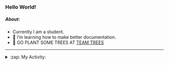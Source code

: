 ### Hello World!

##### About:
- Currently I am a student.
- 🌱 I’m learning how to make better documentation.
- 🌱 GO PLANT SOME TREES AT [TEAM TREES](https://teamtrees.org/)

---
<details>
  <summary>:zap: My Activity:</summary>
  
<!--START_SECTION:waka-->
![Code Time](http://img.shields.io/badge/Code%20Time-1%2C132%20hrs%204%20mins-blue)

**I'm a Night 🦉** 

```text
🌞 Morning                1182 commits        ██░░░░░░░░░░░░░░░░░░░░░░░   08.49 % 
🌆 Daytime                5138 commits        █████████░░░░░░░░░░░░░░░░   36.91 % 
🌃 Evening                3984 commits        ███████░░░░░░░░░░░░░░░░░░   28.62 % 
🌙 Night                  3618 commits        ██████░░░░░░░░░░░░░░░░░░░   25.99 % 
```
📅 **I'm Most Productive on Wednesday** 

```text
Monday                   2166 commits        ████░░░░░░░░░░░░░░░░░░░░░   15.56 % 
Tuesday                  1739 commits        ███░░░░░░░░░░░░░░░░░░░░░░   12.49 % 
Wednesday                3263 commits        ██████░░░░░░░░░░░░░░░░░░░   23.44 % 
Thursday                 1619 commits        ███░░░░░░░░░░░░░░░░░░░░░░   11.63 % 
Friday                   1341 commits        ██░░░░░░░░░░░░░░░░░░░░░░░   09.63 % 
Saturday                 1270 commits        ██░░░░░░░░░░░░░░░░░░░░░░░   09.12 % 
Sunday                   2524 commits        █████░░░░░░░░░░░░░░░░░░░░   18.13 % 
```


📊 **This Week I Spent My Time On** 

```text
🔥 Editors: 
VS Code                  21 mins             █████████████████████████   100.00 % 

🐱‍💻 Projects: 
discord-bot              19 mins             ██████████████████████░░░   89.78 % 
praise                   2 mins              ███░░░░░░░░░░░░░░░░░░░░░░   10.22 % 
```


 Last Updated on 05/06/2023 05:08:09 UTC
<!--END_SECTION:waka-->
</details>
